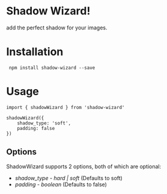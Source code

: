 # Shadow Wizard! 

add the perfect shadow for your images.

# Installation

` npm install shadow-wizard --save`

# Usage 

```
import { shadowWizard } from 'shadow-wizard'

shadowWizard({
    shadow_type: 'soft',
    padding: false
})

```

## Options

ShadowWizard supports 2 options, both of which are optional:

*  *shadow_type* - _hard | soft_ (Defaults to soft)
* *padding* - _boolean_ (Defaults to false)